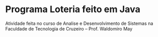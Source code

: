 # Programa Loteria feito em Java
Atividade feita no curso de Analise e Desenvolvimento de Sistemas na Faculdade de Tecnologia de Cruzeiro – Prof. Waldomiro May
